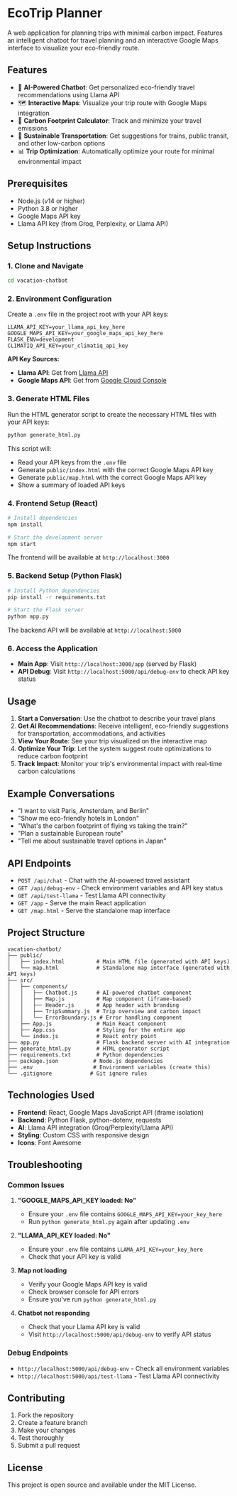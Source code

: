 # EcoTrip Planner

A web application for planning trips with minimal carbon impact. Features an intelligent chatbot for travel planning and an interactive Google Maps interface to visualize your eco-friendly route.

## Features

- 🤖 **AI-Powered Chatbot**: Get personalized eco-friendly travel recommendations using Llama API
- 🗺️ **Interactive Maps**: Visualize your trip route with Google Maps integration
- 🌱 **Carbon Footprint Calculator**: Track and minimize your travel emissions
- 🚂 **Sustainable Transportation**: Get suggestions for trains, public transit, and other low-carbon options
- 📊 **Trip Optimization**: Automatically optimize your route for minimal environmental impact

## Prerequisites

- Node.js (v14 or higher)
- Python 3.8 or higher
- Google Maps API key
- Llama API key (from Groq, Perplexity, or Llama API)

## Setup Instructions

### 1. Clone and Navigate
```bash
cd vacation-chatbot
```

### 2. Environment Configuration
Create a `.env` file in the project root with your API keys:

```env
LLAMA_API_KEY=your_llama_api_key_here
GOOGLE_MAPS_API_KEY=your_google_maps_api_key_here
FLASK_ENV=development
CLIMATIQ_API_KEY=your_climatiq_api_key
```

**API Key Sources:**
- **Llama API**: Get from [Llama API](https://api.llama.com/)
- **Google Maps API**: Get from [Google Cloud Console](https://console.cloud.google.com/)

### 3. Generate HTML Files
Run the HTML generator script to create the necessary HTML files with your API keys:

```bash
python generate_html.py
```

This script will:
- Read your API keys from the `.env` file
- Generate `public/index.html` with the correct Google Maps API key
- Generate `public/map.html` with the correct Google Maps API key
- Show a summary of loaded API keys

### 4. Frontend Setup (React)
```bash
# Install dependencies
npm install

# Start the development server
npm start
```

The frontend will be available at `http://localhost:3000`

### 5. Backend Setup (Python Flask)
```bash
# Install Python dependencies
pip install -r requirements.txt

# Start the Flask server
python app.py
```

The backend API will be available at `http://localhost:5000`

### 6. Access the Application
- **Main App**: Visit `http://localhost:3000/app` (served by Flask)
- **API Debug**: Visit `http://localhost:5000/api/debug-env` to check API key status

## Usage

1. **Start a Conversation**: Use the chatbot to describe your travel plans
2. **Get AI Recommendations**: Receive intelligent, eco-friendly suggestions for transportation, accommodations, and activities
3. **View Your Route**: See your trip visualized on the interactive map
4. **Optimize Your Trip**: Let the system suggest route optimizations to reduce carbon footprint
5. **Track Impact**: Monitor your trip's environmental impact with real-time carbon calculations

## Example Conversations

- "I want to visit Paris, Amsterdam, and Berlin"
- "Show me eco-friendly hotels in London"
- "What's the carbon footprint of flying vs taking the train?"
- "Plan a sustainable European route"
- "Tell me about sustainable travel options in Japan"

## API Endpoints

- `POST /api/chat` - Chat with the AI-powered travel assistant
- `GET /api/debug-env` - Check environment variables and API key status
- `GET /api/test-llama` - Test Llama API connectivity
- `GET /app` - Serve the main React application
- `GET /map.html` - Serve the standalone map interface

## Project Structure

```
vacation-chatbot/
├── public/
│   ├── index.html          # Main HTML file (generated with API keys)
│   └── map.html            # Standalone map interface (generated with API keys)
├── src/
│   ├── components/
│   │   ├── Chatbot.js      # AI-powered chatbot component
│   │   ├── Map.js          # Map component (iframe-based)
│   │   ├── Header.js       # App header with branding
│   │   ├── TripSummary.js  # Trip overview and carbon impact
│   │   └── ErrorBoundary.js # Error handling component
│   ├── App.js              # Main React component
│   ├── App.css             # Styling for the entire app
│   └── index.js            # React entry point
├── app.py                  # Flask backend server with AI integration
├── generate_html.py        # HTML generator script
├── requirements.txt        # Python dependencies
├── package.json           # Node.js dependencies
├── .env                   # Environment variables (create this)
└── .gitignore            # Git ignore rules
```

## Technologies Used

- **Frontend**: React, Google Maps JavaScript API (iframe isolation)
- **Backend**: Python Flask, python-dotenv, requests
- **AI**: Llama API integration (Groq/Perplexity/Llama API)
- **Styling**: Custom CSS with responsive design
- **Icons**: Font Awesome

## Troubleshooting

### Common Issues

1. **"GOOGLE_MAPS_API_KEY loaded: No"**
   - Ensure your `.env` file contains `GOOGLE_MAPS_API_KEY=your_key_here`
   - Run `python generate_html.py` again after updating `.env`

2. **"LLAMA_API_KEY loaded: No"**
   - Ensure your `.env` file contains `LLAMA_API_KEY=your_key_here`
   - Check that your API key is valid

3. **Map not loading**
   - Verify your Google Maps API key is valid
   - Check browser console for API errors
   - Ensure you've run `python generate_html.py`

4. **Chatbot not responding**
   - Check that your Llama API key is valid
   - Visit `http://localhost:5000/api/debug-env` to verify API status

### Debug Endpoints

- `http://localhost:5000/api/debug-env` - Check all environment variables
- `http://localhost:5000/api/test-llama` - Test Llama API connectivity

## Contributing

1. Fork the repository
2. Create a feature branch
3. Make your changes
4. Test thoroughly
5. Submit a pull request

## License

This project is open source and available under the MIT License.
